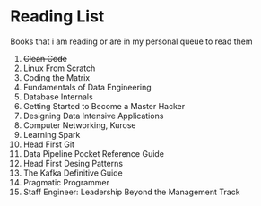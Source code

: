 # Reading List
Books that i am reading or are in my personal queue to read them

1. ~~Clean Code~~
2. Linux From Scratch
3. Coding the Matrix
4. Fundamentals of Data Engineering
5. Database Internals
6. Getting Started to Become a Master Hacker
7. Designing Data Intensive Applications
8. Computer Networking, Kurose
9. Learning Spark
10. Head First Git
11. Data Pipeline Pocket Reference Guide
12. Head First Desing Patterns
13. The Kafka Definitive Guide
14. Pragmatic Programmer
15. Staff Engineer: Leadership Beyond the Management Track
